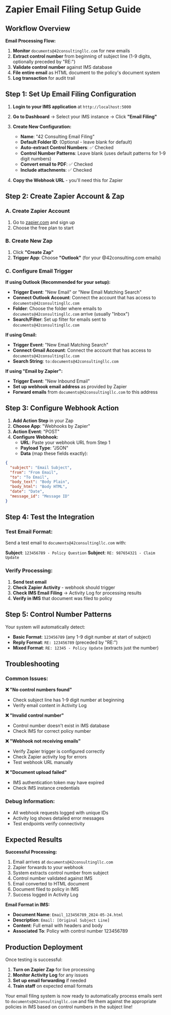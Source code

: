 # Zapier Email Filing Setup Guide

## Workflow Overview

**Email Processing Flow:**
1. **Monitor** `documents@42consultingllc.com` for new emails
2. **Extract control number** from beginning of subject line (1-9 digits, optionally preceded by "RE:")
3. **Validate control number** against IMS database  
4. **File entire email** as HTML document to the policy's document system
5. **Log transaction** for audit trail

## Step 1: Set Up Email Filing Configuration

1. **Login to your IMS application** at `http://localhost:5000`
2. **Go to Dashboard** → Select your IMS instance → Click **"Email Filing"**
3. **Create New Configuration:**
   - **Name**: "42 Consulting Email Filing"
   - **Default Folder ID**: (Optional - leave blank for default)
   - **Auto-extract Control Numbers**: ✅ Checked
   - **Control Number Patterns**: Leave blank (uses default patterns for 1-9 digit numbers)
   - **Convert email to PDF**: ✅ Checked  
   - **Include attachments**: ✅ Checked

4. **Copy the Webhook URL** - you'll need this for Zapier

## Step 2: Create Zapier Account & Zap

### A. Create Zapier Account
1. Go to [zapier.com](https://zapier.com) and sign up
2. Choose the free plan to start

### B. Create New Zap
1. Click **"Create Zap"**
2. **Trigger App**: Choose **"Outlook"** (for your @42consulting.com emails)

### C. Configure Email Trigger

**If using Outlook (Recommended for your setup):**
- **Trigger Event**: "New Email" or "New Email Matching Search"
- **Connect Outlook Account**: Connect the account that has access to `documents@42consultingllc.com`
- **Folder**: Choose the folder where emails to `documents@42consultingllc.com` arrive (usually "Inbox")
- **Search/Filter**: Set up filter for emails sent to `documents@42consultingllc.com`

**If using Gmail:**
- **Trigger Event**: "New Email Matching Search" 
- **Connect Gmail Account**: Connect the account that has access to `documents@42consultingllc.com`
- **Search String**: `to:documents@42consultingllc.com`

**If using "Email by Zapier":**
- **Trigger Event**: "New Inbound Email"
- **Set up webhook email address** as provided by Zapier
- **Forward emails** from `documents@42consultingllc.com` to this address

## Step 3: Configure Webhook Action

1. **Add Action Step** in your Zap
2. **Choose App**: "Webhooks by Zapier"
3. **Action Event**: "POST"
4. **Configure Webhook:**
   - **URL**: Paste your webhook URL from Step 1
   - **Payload Type**: "JSON"
   - **Data** (map these fields exactly):

```json
{
  "subject": "Email Subject",
  "from": "From Email", 
  "to": "To Email",
  "body_text": "Body Plain",
  "body_html": "Body HTML",
  "date": "Date",
  "message_id": "Message ID"
}
```

## Step 4: Test the Integration

### Test Email Format:
Send a test email to `documents@42consultingllc.com` with:

**Subject**: `123456789 - Policy Question`
**Subject**: `RE: 987654321 - Claim Update`

### Verify Processing:
1. **Send test email** 
2. **Check Zapier Activity** - webhook should trigger
3. **Check IMS Email Filing** → Activity Log for processing results
4. **Verify in IMS** that document was filed to policy

## Step 5: Control Number Patterns

Your system will automatically detect:

- **Basic Format**: `123456789` (any 1-9 digit number at start of subject)
- **Reply Format**: `RE: 123456789` (preceded by "RE:")
- **Mixed Format**: `RE: 12345 - Policy Update` (extracts just the number)

## Troubleshooting

### Common Issues:

**❌ "No control numbers found"**
- Check subject line has 1-9 digit number at beginning
- Verify email content in Activity Log

**❌ "Invalid control number"** 
- Control number doesn't exist in IMS database
- Check IMS for correct policy number

**❌ "Webhook not receiving emails"**
- Verify Zapier trigger is configured correctly
- Check Zapier activity log for errors
- Test webhook URL manually

**❌ "Document upload failed"**
- IMS authentication token may have expired
- Check IMS instance credentials

### Debug Information:
- All webhook requests logged with unique IDs
- Activity log shows detailed error messages  
- Test endpoints verify connectivity

## Expected Results

**Successful Processing:**
1. Email arrives at `documents@42consultingllc.com`
2. Zapier forwards to your webhook
3. System extracts control number from subject
4. Control number validated against IMS
5. Email converted to HTML document  
6. Document filed to policy in IMS
7. Success logged in Activity Log

**Email Format in IMS:**
- **Document Name**: `Email_123456789_2024-05-24.html`
- **Description**: `Email: [Original Subject Line]`
- **Content**: Full email with headers and body
- **Associated To**: Policy with control number 123456789

## Production Deployment

Once testing is successful:

1. **Turn on Zapier Zap** for live processing
2. **Monitor Activity Log** for any issues
3. **Set up email forwarding** if needed
4. **Train staff** on expected email formats

Your email filing system is now ready to automatically process emails sent to `documents@42consultingllc.com` and file them against the appropriate policies in IMS based on control numbers in the subject line!